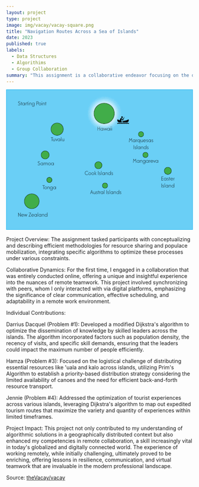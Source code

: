 ```yaml
---
layout: project
type: project
image: img/vacay/vacay-square.png
title: "Navigation Routes Across a Sea of Islands"
date: 2023
published: true
labels:
  - Data Structures
  - Algorithims
  - Group Collaboration
summary: "This assignment is a collaborative endeavor focusing on the distribution and circulation of resources and people among a network of interconnected islands that my group created in Algorithims class."
---
```


<img class="img-fluid" src="../img/Poly.gif">

Project Overview:
The assignment tasked participants with conceptualizing and describing efficient methodologies for resource sharing and populace mobilization, integrating specific algorithms to optimize these processes under various constraints.

Collaborative Dynamics:
For the first time, I engaged in a collaboration that was entirely conducted online, offering a unique and insightful experience into the nuances of remote teamwork. This project involved synchronizing with peers, whom I only interacted with via digital platforms, emphasizing the significance of clear communication, effective scheduling, and adaptability in a remote work environment.

Individual Contributions:

Darrius Dacquel (Problem #1): Developed a modified Dijkstra's algorithm to optimize the dissemination of knowledge by skilled leaders across the islands. The algorithm incorporated factors such as population density, the recency of visits, and specific skill demands, ensuring that the leaders could impact the maximum number of people efficiently.

Hamza (Problem #3): Focused on the logistical challenge of distributing essential resources like 'uala and kalo across islands, utilizing Prim's Algorithm to establish a priority-based distribution strategy considering the limited availability of canoes and the need for efficient back-and-forth resource transport.

Jennie (Problem #4): Addressed the optimization of tourist experiences across various islands, leveraging Dijkstra's algorithm to map out expedited tourism routes that maximize the variety and quantity of experiences within limited timeframes.

Project Impact:
This project not only contributed to my understanding of algorithmic solutions in a geographically distributed context but also enhanced my competencies in remote collaboration, a skill increasingly vital in today's globalized and digitally connected world. The experience of working remotely, while initially challenging, ultimately proved to be enriching, offering lessons in resilience, communication, and virtual teamwork that are invaluable in the modern professional landscape.
 
Source: <a href="https://github.com/theVacay/vacay">theVacay/vacay</a>
